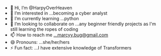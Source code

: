 - 👋 Hi, I’m @HarpyOverHeaven
- 👀 I’m interested in ...becoming a cyber analyst
- 🌱 I’m currently learning ...python
- 💞️ I’m looking to collaborate on ...any beginner friendly projects as I'm still learning the ropes of coding
- 📫 How to reach me ...marcyy.bug@gmail.com
- 😄 Pronouns: ...she/her/hers
- ⚡ Fun fact: ...I have extensive knowledge of Transformers

<!---
HarpyOverHeaven/HarpyOverHeaven is a ✨ special ✨ repository because its `README.md` (this file) appears on your GitHub profile.
You can click the Preview link to take a look at your changes.
--->
